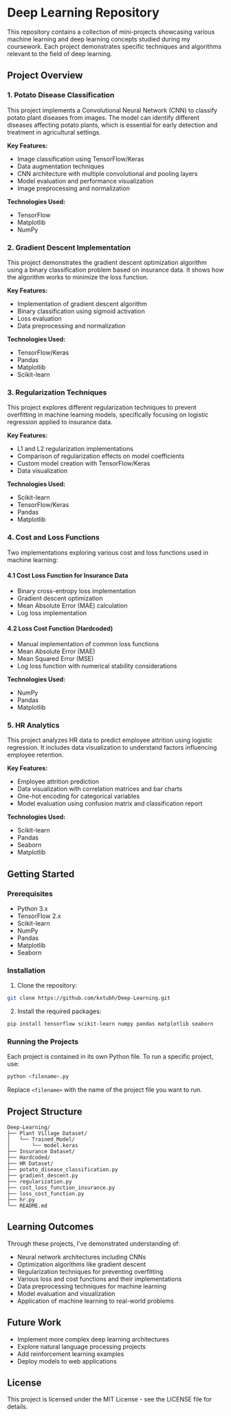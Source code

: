 # Deep Learning Repository

This repository contains a collection of mini-projects showcasing various machine learning and deep learning concepts studied during my coursework. Each project demonstrates specific techniques and algorithms relevant to the field of deep learning.

## Project Overview

### 1. Potato Disease Classification

This project implements a Convolutional Neural Network (CNN) to classify potato plant diseases from images. The model can identify different diseases affecting potato plants, which is essential for early detection and treatment in agricultural settings.

**Key Features:**
- Image classification using TensorFlow/Keras
- Data augmentation techniques
- CNN architecture with multiple convolutional and pooling layers
- Model evaluation and performance visualization
- Image preprocessing and normalization

**Technologies Used:**
- TensorFlow
- Matplotlib
- NumPy

### 2. Gradient Descent Implementation

This project demonstrates the gradient descent optimization algorithm using a binary classification problem based on insurance data. It shows how the algorithm works to minimize the loss function.

**Key Features:**
- Implementation of gradient descent algorithm
- Binary classification using sigmoid activation
- Loss evaluation
- Data preprocessing and normalization

**Technologies Used:**
- TensorFlow/Keras
- Pandas
- Matplotlib
- Scikit-learn

### 3. Regularization Techniques

This project explores different regularization techniques to prevent overfitting in machine learning models, specifically focusing on logistic regression applied to insurance data.

**Key Features:**
- L1 and L2 regularization implementations
- Comparison of regularization effects on model coefficients
- Custom model creation with TensorFlow/Keras
- Data visualization

**Technologies Used:**
- Scikit-learn
- TensorFlow/Keras
- Pandas
- Matplotlib

### 4. Cost and Loss Functions

Two implementations exploring various cost and loss functions used in machine learning:

#### 4.1 Cost Loss Function for Insurance Data
- Binary cross-entropy loss implementation
- Gradient descent optimization
- Mean Absolute Error (MAE) calculation
- Log loss implementation

#### 4.2 Loss Cost Function (Hardcoded)
- Manual implementation of common loss functions
- Mean Absolute Error (MAE)
- Mean Squared Error (MSE)
- Log loss function with numerical stability considerations

**Technologies Used:**
- NumPy
- Pandas
- Matplotlib

### 5. HR Analytics

This project analyzes HR data to predict employee attrition using logistic regression. It includes data visualization to understand factors influencing employee retention.

**Key Features:**
- Employee attrition prediction
- Data visualization with correlation matrices and bar charts
- One-hot encoding for categorical variables
- Model evaluation using confusion matrix and classification report

**Technologies Used:**
- Scikit-learn
- Pandas
- Seaborn
- Matplotlib

## Getting Started

### Prerequisites
- Python 3.x
- TensorFlow 2.x
- Scikit-learn
- NumPy
- Pandas
- Matplotlib
- Seaborn

### Installation

1. Clone the repository:
```bash
git clone https://github.com/kxtubh/Deep-Learning.git
```

2. Install the required packages:
```bash
pip install tensorflow scikit-learn numpy pandas matplotlib seaborn
```

### Running the Projects

Each project is contained in its own Python file. To run a specific project, use:
```bash
python <filename>.py
```

Replace `<filename>` with the name of the project file you want to run.

## Project Structure

```
Deep-Learning/
├── Plant Village Dataset/
│   └── Trained_Model/
│       └── model.keras
├── Insurance Dataset/
├── Hardcoded/
├── HR Dataset/
├── potato_disease_classification.py
├── gradient_descent.py
├── regularization.py
├── cost_loss_function_insurance.py
├── loss_cost_function.py
├── hr.py
└── README.md
```

## Learning Outcomes

Through these projects, I've demonstrated understanding of:
- Neural network architectures including CNNs
- Optimization algorithms like gradient descent
- Regularization techniques for preventing overfitting
- Various loss and cost functions and their implementations
- Data preprocessing techniques for machine learning
- Model evaluation and visualization
- Application of machine learning to real-world problems

## Future Work

- Implement more complex deep learning architectures
- Explore natural language processing projects
- Add reinforcement learning examples
- Deploy models to web applications

## License

This project is licensed under the MIT License - see the LICENSE file for details.
